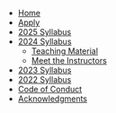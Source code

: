 <!-- docs/2022/_sidebar.md -->

- [Home](/)
- [Apply](apply)
- [2025 Syllabus](2025/README.md)
- [2024 Syllabus](2024/README.md)
  - [Teaching Material](2024/teaching-material.md)
  - [Meet the Instructors](2024/instructors.md)
- [2023 Syllabus](2023/README.md)
- [2022 Syllabus](2022/README.md)
  <!-- - [Resources](resources) -->
- [Code of Conduct](code-of-conduct)
- [Acknowledgments](acknowledgments)
